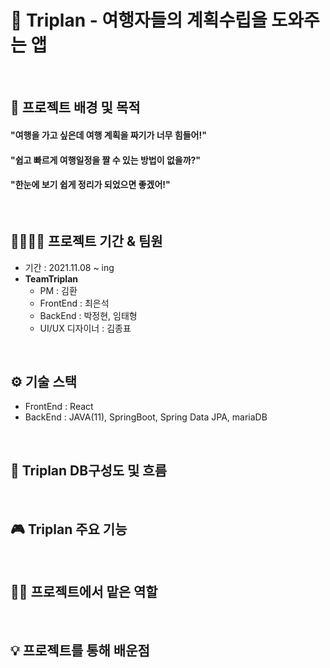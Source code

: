 # 🛫 Triplan - 여행자들의 계획수립을 도와주는 앱
<br>

## 🔎 프로젝트 배경 및 목적
#### "여행을 가고 싶은데 여행 계획을 짜기가 너무 힘들어!"<br>
#### "쉽고 빠르게 여행일정을 짤 수 있는 방법이 없을까?"<br>
#### "한눈에 보기 쉽게 정리가 되었으면 좋겠어!"<br>
<br>

## 👨‍👨‍👦‍👦 프로젝트 기간 & 팀원
* 기간 : 2021.11.08 ~ ing
* **TeamTriplan**
  * PM : 김환
  * FrontEnd : 최은석
  * BackEnd : 박정현, 임태형
  * UI/UX 디자이너 : 김종표
<br>

## ⚙ 기술 스택
* FrontEnd : React
* BackEnd : JAVA(11), SpringBoot, Spring Data JPA, mariaDB 
<br>

## 💾 Triplan DB구성도 및 흐름

<br>

## 🎮 Triplan 주요 기능
<br>

## 👩‍🔧 프로젝트에서 맡은 역할
<br>

## 💡 프로젝트를 통해 배운점
